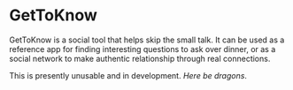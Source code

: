 # GetToKnow
GetToKnow is a social tool that helps skip the small talk. It can be used as a reference app for finding interesting questions to ask over dinner, or as a social network to make authentic relationship through real connections. 

This is presently unusable and in development. *Here be dragons*.
